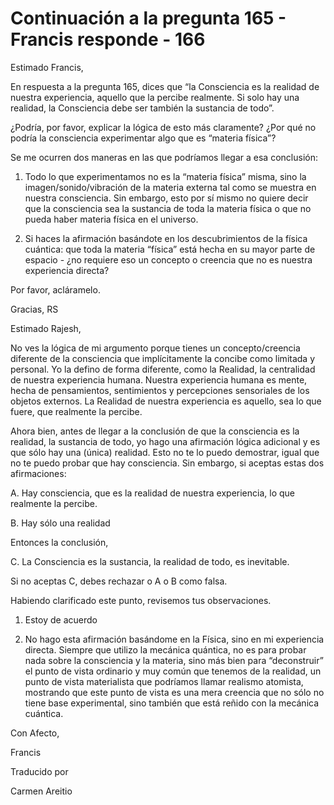 # Continuación a la pregunta 165 - Francis responde - 166

Estimado Francis,

En respuesta a la pregunta 165, dices que “la Consciencia es la realidad de nuestra experiencia, aquello que la percibe realmente. Si solo hay una realidad, la Consciencia debe ser también la sustancia de todo”.

¿Podría, por favor, explicar la lógica de esto más claramente? ¿Por qué no podría la consciencia experimentar algo que es “materia física”?

Se me ocurren dos maneras en las que podríamos llegar a esa conclusión:

1) Todo lo que experimentamos no es la “materia física” misma, sino la imagen/sonido/vibración de la materia externa tal como se muestra en nuestra consciencia. Sin embargo, esto por sí mismo no quiere decir que la consciencia sea la sustancia de toda la materia física o que no pueda haber materia física en el universo.

2) Si haces la afirmación basándote en los descubrimientos de la física cuántica: que toda la materia “física” está hecha en su mayor parte de espacio - ¿no requiere eso un concepto o creencia que no es nuestra experiencia directa?

Por favor, acláramelo.

Gracias, RS

Estimado Rajesh,

No ves la lógica de mi argumento porque tienes un concepto/creencia diferente de la consciencia que implícitamente la concibe como limitada y personal. Yo la defino de forma diferente, como la Realidad, la centralidad de nuestra experiencia humana. Nuestra experiencia humana es mente, hecha de pensamientos, sentimientos y percepciones sensoriales de los objetos externos. La Realidad de nuestra experiencia es aquello, sea lo que fuere, que realmente la percibe.

Ahora bien, antes de llegar a la conclusión de que la consciencia es la realidad, la sustancia de todo, yo hago una afirmación lógica adicional y es que sólo hay una (única) realidad. Esto no te lo puedo demostrar, igual que no te puedo probar que hay consciencia. Sin embargo, si aceptas estas dos afirmaciones:

A. Hay consciencia, que es la realidad de nuestra experiencia, lo que realmente la percibe.

B. Hay sólo una realidad

Entonces la conclusión,

C. La Consciencia es la sustancia, la realidad de todo, es inevitable.

Si no aceptas C, debes rechazar o A o B como falsa.

Habiendo clarificado este punto, revisemos tus observaciones.

1. Estoy de acuerdo

2. No hago esta afirmación basándome en la Física, sino en mi experiencia directa. Siempre que utilizo la mecánica quántica, no es para probar nada sobre la consciencia y la materia, sino más bien para “deconstruir” el punto de vista ordinario y muy común que tenemos de la realidad, un punto de vista materialista que podríamos llamar realismo atomista, mostrando que este punto de vista es una mera creencia que no sólo no tiene base experimental, sino también que está reñido con la mecánica cuántica.

Con Afecto, 

Francis

Traducido por 

Carmen Areitio

